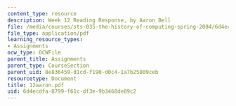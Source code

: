 ```yaml
---
content_type: resource
description: Week 12 Reading Response, by Aaron Bell
file: /media/courses/sts-035-the-history-of-computing-spring-2004/6d4ecdfa8799f61cdf3e9b3468de89c2_12aaron.pdf
file_type: application/pdf
learning_resource_types:
- Assignments
ocw_type: OCWFile
parent_title: Assignments
parent_type: CourseSection
parent_uid: 8e836459-d1cd-f190-d0c4-1a7b25809ceb
resourcetype: Document
title: 12aaron.pdf
uid: 6d4ecdfa-8799-f61c-df3e-9b3468de89c2
---
```

